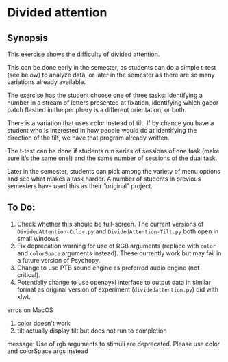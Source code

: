 # Divided attention

## Synopsis

This exercise shows the difficulty of divided attention. 

This can be done early in the semester, as students can do a simple t-test (see below) to analyze data, or later in the semester as there are so many variations already available.

The exercise has the student choose one of three tasks: identifying a number in a stream of letters presented at fixation, identifying which gabor patch flashed in the periphery is a different orientation, or both. 

There is a variation that uses color instead of tilt. If by chance you have a student who is interested in how people would do at identifying the direction of the tilt, we have that program already written. 


The t-test can be done if students run series of sessions of one task (make sure it’s the same one!) and the same number of sessions of the dual task. 

Later in the semester, students can pick among the variety of menu options and see what makes a task harder. A number of students in previous semesters have used this as their “original” project.

## To Do:

1. Check whether this should be full-screen. The current versions of 
`DividedAttention-Color.py` and `DividedAttention-Tilt.py` both open in small windows.
2. Fix deprecation warning for use of RGB arguments (replace with `color` and 
`colorSpace` arguments instead). These currently work but may fail in a future version of Psychopy.
3. Change to use PTB sound engine as preferred audio engine (not critical).
4. Potentially change to use openpyxl interface to output data in similar format
as original version of experiment (`dividedattention.py`) did with xlwt.


erros on MacOS
1) color doesn't work
2) tilt actually display tilt but does not run to completion

message:  Use of rgb arguments to stimuli are deprecated. Please use color and colorSpace args instead
